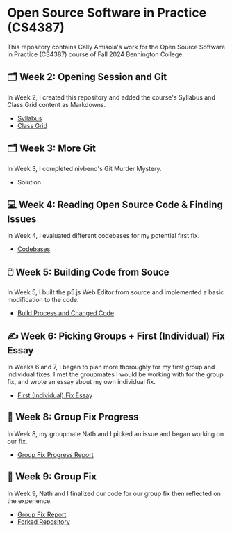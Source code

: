 # Open Source Software in Practice (CS4387)
This repository contains Cally Amisola's work for the Open Source Software in Practice (CS4387) course of Fall 2024 Bennington College.

## :card_index_dividers: Week 2: Opening Session and Git
In Week 2, I created this repository and added the course's Syllabus and Class Grid content as Markdowns.
- [Syllabus](https://github.com/bennColl-cs4387/camisola/blob/0fb8dae6f12d157d737ed2ea8af1cc29c957f4c6/Week%202/SYLLABUS.md)  
- [Class Grid](https://github.com/bennColl-cs4387/camisola/blob/0fb8dae6f12d157d737ed2ea8af1cc29c957f4c6/Week%202/CLASS_GRID.md)

## :card_index_dividers: Week 3: More Git
In Week 3, I completed nivbend's Git Murder Mystery.
- Solution

## :computer: Week 4: Reading Open Source Code & Finding Issues
In Week 4, I evaluated different codebases for my potential first fix.
- [Codebases](https://github.com/bennColl-cs4387/camisola/blob/0fb8dae6f12d157d737ed2ea8af1cc29c957f4c6/Week%204/CODEBASES.md)

## :computer_mouse: Week 5: Building Code from Souce
In Week 5, I built the p5.js Web Editor from source and implemented a basic modification to the code.
- [Build Process and Changed Code](https://github.com/bennColl-cs4387/camisola/blob/9ff55ea802150ad8c29743e8d71764b26762f847/Week%205/BUILD.md)

## ✍ Week 6: Picking Groups + First (Individual) Fix Essay
In Weeks 6 and 7, I began to plan more thoroughly for my first group and individual fixes. I met the groupmates I would be working with for the group fix, and wrote an essay about my own individual fix.
- [First (Individual) Fix Essay](https://github.com/bennColl-cs4387/camisola/blob/a11a30aeb40159650c676a101b41f974d88ea8c2/Week%206/ESSAY_FIRSTISSUE.md)

## 👥 Week 8: Group Fix Progress
In Week 8, my groupmate Nath and I picked an issue and began working on our fix.
- [Group Fix Progress Report](https://github.com/bennColl-cs4387/camisola/blob/main/Week%208/PROGRESS_REPEORT.md)

## 👥 Week 9: Group Fix
In Week 9, Nath and I finalized our code for our group fix then reflected on the experience.
- [Group Fix Report](https://docs.google.com/document/d/197LLvZXauJRpocG0KSUylJNpRxrUTCShBL1Q2TjmeAY/edit?usp=sharing)
- [Forked Repository](https://github.com/callybton/p5.js-website)

